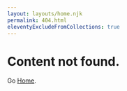 ```yaml
---
layout: layouts/home.njk
permalink: 404.html
eleventyExcludeFromCollections: true
---
```


# Content not found.

Go <a href="{{ '/' | url }}">Home</a>.

